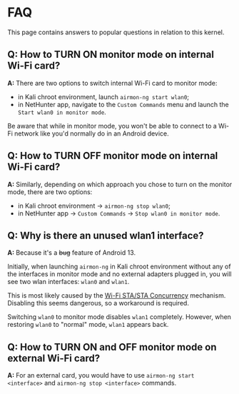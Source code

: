 # FAQ

This page contains answers to popular questions in relation to this kernel.

## Q: How to TURN ON monitor mode on internal Wi-Fi card?

**A:** There are two options to switch internal Wi-Fi card to monitor mode:

- in Kali chroot environment, launch `airmon-ng start wlan0`;
- in NetHunter app, navigate to the `Custom Commands` menu and launch the `Start wlan0 in monitor mode`.

Be aware that while in monitor mode, you won't be able to connect to a Wi-Fi network like you'd normally do in an Android device.

## Q: How to TURN OFF monitor mode on internal Wi-Fi card?

**A:** Similarly, depending on which approach you chose to turn on the monitor mode, there are two options:

- in Kali chroot environment -> `airmon-ng stop wlan0`;
- in NetHunter app -> `Custom Commands` -> `Stop wlan0 in monitor mode`.

## Q: Why is there an unused wlan1 interface?

**A:** Because it's a ~~bug~~ feature of Android 13.

Initially, when launching `airmon-ng` in Kali chroot environment without any of the interfaces in monitor mode and no external adapters plugged in, you will see two wlan interfaces: `wlan0` and `wlan1`.

This is most likely caused by the [Wi-Fi STA/STA Concurrency](https://source.android.com/docs/core/connect/wifi-sta-sta-concurrency) mechanism. Disabling this seems dangerous, so a workaround is required.

Switching `wlan0` to monitor mode disables `wlan1` completely. However, when restoring `wlan0` to "normal" mode, `wlan1` appears back.

## Q: How to TURN ON and OFF monitor mode on external Wi-Fi card?

**A:** For an external card, you would have to use `airmon-ng start <interface>` and `airmon-ng stop <interface>` commands.
